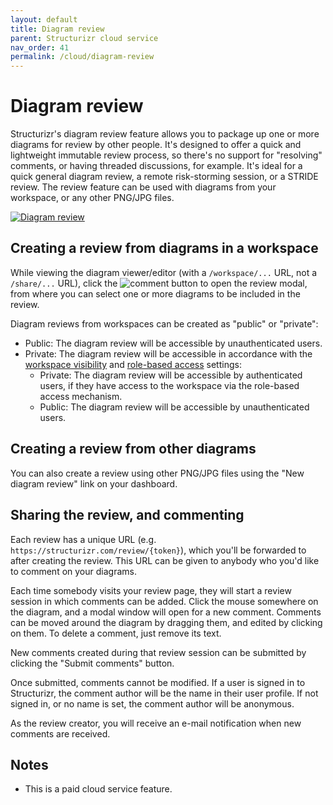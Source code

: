 ```yaml
---
layout: default
title: Diagram review
parent: Structurizr cloud service
nav_order: 41
permalink: /cloud/diagram-review
---
```


# Diagram review

Structurizr's diagram review feature allows you to package up one or more diagrams for review by other people.
It's designed to offer a quick and lightweight immutable review process, so there's no support for "resolving" comments,
or having threaded discussions, for example. It's ideal for a quick general diagram review, a remote risk-storming session,
or a STRIDE review. The review feature can be used with diagrams from your workspace, or any other PNG/JPG files.

[![Diagram review](images/diagram-review.png)](https://structurizr.com/review/f722bf0c-1e52-4ef0-bcb1-9fc2f1612cf4)

## Creating a review from diagrams in a workspace

While viewing the diagram viewer/editor (with a `/workspace/...` URL, not a `/share/...` URL),
click the ![comment](../ui/bootstrap-icons/chat.svg) button to open the review modal, from where you can select one or more diagrams to be included in the review.

Diagram reviews from workspaces can be created as "public" or "private":

- Public: The diagram review will be accessible by unauthenticated users.
- Private: The diagram review will be accessible in accordance with the [workspace visibility](/cloud/workspace-visibility) and [role-based access](/cloud/role-based-access) settings:
  - Private: The diagram review will be accessible by authenticated users, if they have access to the workspace via the role-based access mechanism.
  - Public: The diagram review will be accessible by unauthenticated users.

## Creating a review from other diagrams

You can also create a review using other PNG/JPG files using the "New diagram review" link on your dashboard.

## Sharing the review, and commenting

Each review has a unique URL (e.g. `https://structurizr.com/review/{token}`), which you'll be forwarded to after
creating the review. This URL can be given to anybody who you'd like to comment on your diagrams.

Each time somebody visits your review page, they will start a review session in which comments can be added.
Click the mouse somewhere on the diagram, and a modal window will open for a new comment.
Comments can be moved around the diagram by dragging them, and edited by clicking on them.
To delete a comment, just remove its text.

New comments created during that review session can be submitted by clicking the "Submit comments" button.

Once submitted, comments cannot be modified. If a user is signed in to Structurizr, the comment author will be the name
in their user profile. If not signed in, or no name is set, the comment author will be anonymous.

As the review creator, you will receive an e-mail notification when new comments are received.

## Notes

- This is a paid cloud service feature.